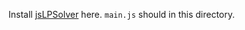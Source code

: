 Install [jsLPSolver](https://github.com/JWally/jsLPSolver) here.
```main.js``` should in this directory.
